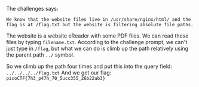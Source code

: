 The challenges says:
```
We know that the website files live in /usr/share/nginx/html/ and the flag is at /flag.txt but the website is filtering absolute file paths. 
```

The website is a website eReader with some PDF files. We can read these files by typing `filename.txt`.
According to the challenge prompt, we can't just type in `/flag`, but what we can do is climb up the path relatively using the
parent path `../` symbol.

So we climb up the path four times and put this into the query field: `../../../../flag.txt`
And we get our flag: `picoCTF{7h3_p47h_70_5ucc355_26b22ab3}`